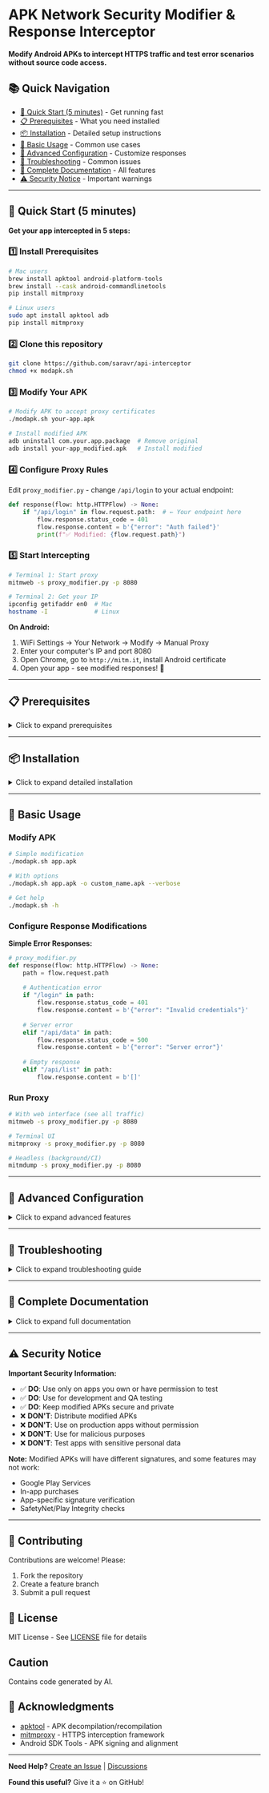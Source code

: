 # APK Network Security Modifier & Response Interceptor

**Modify Android APKs to intercept HTTPS traffic and test error scenarios without source code access.**

## 📚 Quick Navigation

- [🚀 Quick Start (5 minutes)](#-quick-start-5-minutes) - Get running fast
- [📋 Prerequisites](#-prerequisites) - What you need installed
- [📦 Installation](#-installation) - Detailed setup instructions
- [🎯 Basic Usage](#-basic-usage) - Common use cases
- [🔧 Advanced Configuration](#-advanced-configuration) - Customize responses
- [🐛 Troubleshooting](#-troubleshooting) - Common issues
- [📖 Complete Documentation](#-complete-documentation) - All features
- [⚠️ Security Notice](#️-security-notice) - Important warnings

---

## 🚀 Quick Start (5 minutes)

**Get your app intercepted in 5 steps:**

### 1️⃣ Install Prerequisites
```bash
# Mac users
brew install apktool android-platform-tools
brew install --cask android-commandlinetools
pip install mitmproxy

# Linux users
sudo apt install apktool adb
pip install mitmproxy
```

### 2️⃣ Clone this repository
```bash
git clone https://github.com/saravr/api-interceptor
chmod +x modapk.sh
```

### 3️⃣ Modify Your APK
```bash
# Modify APK to accept proxy certificates
./modapk.sh your-app.apk

# Install modified APK
adb uninstall com.your.app.package  # Remove original
adb install your-app_modified.apk   # Install modified
```

### 4️⃣ Configure Proxy Rules
Edit `proxy_modifier.py` - change `/api/login` to your actual endpoint:
```python
def response(flow: http.HTTPFlow) -> None:
    if "/api/login" in flow.request.path:  # ← Your endpoint here
        flow.response.status_code = 401
        flow.response.content = b'{"error": "Auth failed"}'
        print(f"✅ Modified: {flow.request.path}")
```

### 5️⃣ Start Intercepting
```bash
# Terminal 1: Start proxy
mitmweb -s proxy_modifier.py -p 8080

# Terminal 2: Get your IP
ipconfig getifaddr en0  # Mac
hostname -I             # Linux
```

**On Android:**
1. WiFi Settings → Your Network → Modify → Manual Proxy
2. Enter your computer's IP and port 8080
3. Open Chrome, go to `http://mitm.it`, install Android certificate
4. Open your app - see modified responses! 🎉

---

## 📋 Prerequisites

<details>
<summary>Click to expand prerequisites</summary>

### Required Tools

| Tool | Purpose | Install Command |
|------|---------|----------------|
| **apktool** | Decompile/rebuild APKs | `brew install apktool` |
| **Android SDK** | Sign & align APKs | `brew install --cask android-commandlinetools` |
| **Python 3.8+** | Run proxy scripts | Pre-installed on most systems |
| **mitmproxy** | Intercept HTTPS | `pip install mitmproxy` |
| **adb** | Install APKs | `brew install android-platform-tools` |

### Verify Installation
```bash
apktool --version
python3 --version
mitmdump --version
adb --version
```

</details>

---

## 📦 Installation

<details>
<summary>Click to expand detailed installation</summary>

### macOS
```bash
# Install Homebrew if needed
/bin/bash -c "$(curl -fsSL https://raw.githubusercontent.com/Homebrew/install/HEAD/install.sh)"

# Install all tools
brew install apktool android-platform-tools
brew install --cask android-commandlinetools
pip install mitmproxy

# Set Android SDK path
echo 'export ANDROID_HOME="$HOME/Library/Android/sdk"' >> ~/.zshrc
source ~/.zshrc
```

### Ubuntu/Debian
```bash
# Update packages
sudo apt update

# Install tools
sudo apt install apktool adb default-jdk
pip install mitmproxy

# Add Python scripts to PATH
echo 'export PATH="$HOME/.local/bin:$PATH"' >> ~/.bashrc
source ~/.bashrc
```

### Windows
```powershell
# Install Chocolatey package manager
Set-ExecutionPolicy Bypass -Scope Process -Force
[System.Net.ServicePointManager]::SecurityProtocol = [System.Net.ServicePointManager]::SecurityProtocol -bor 3072
iex ((New-Object System.Net.WebClient).DownloadString('https://community.chocolatey.org/install.ps1'))

# Install tools
choco install apktool adb python
pip install mitmproxy
```

</details>

---

## 🎯 Basic Usage

### Modify APK

```bash
# Simple modification
./modapk.sh app.apk

# With options
./modapk.sh app.apk -o custom_name.apk --verbose

# Get help
./modapk.sh -h
```

### Configure Response Modifications

**Simple Error Responses:**
```python
# proxy_modifier.py
def response(flow: http.HTTPFlow) -> None:
    path = flow.request.path
    
    # Authentication error
    if "/login" in path:
        flow.response.status_code = 401
        flow.response.content = b'{"error": "Invalid credentials"}'
    
    # Server error
    elif "/api/data" in path:
        flow.response.status_code = 500
        flow.response.content = b'{"error": "Server error"}'
    
    # Empty response
    elif "/api/list" in path:
        flow.response.content = b'[]'
```

### Run Proxy

```bash
# With web interface (see all traffic)
mitmweb -s proxy_modifier.py -p 8080

# Terminal UI
mitmproxy -s proxy_modifier.py -p 8080

# Headless (background/CI)
mitmdump -s proxy_modifier.py -p 8080
```

---

## 🔧 Advanced Configuration

<details>
<summary>Click to expand advanced features</summary>

### Dynamic Rules Configuration

Create `proxy_rules.json`:
```json
{
  "enabled": true,
  "rules": [
    {
      "path": "/api/login",
      "status": 401,
      "response": {"error": "Authentication failed"}
    },
    {
      "path": "/api/users",
      "status": 200,
      "response": {"users": [], "total": 0}
    },
    {
      "path": "/api/timeout",
      "delay": 30,
      "status": 504,
      "response": "Gateway Timeout"
    }
  ]
}
```

Use with dynamic script:
```python
# dynamic_proxy.py
import json

def response(flow):
    with open('proxy_rules.json') as f:
        rules = json.load(f)
    
    for rule in rules['rules']:
        if rule['path'] in flow.request.path:
            flow.response.status_code = rule['status']
            flow.response.content = json.dumps(rule['response']).encode()
            break
```

### Response Modification Patterns

```python
# Advanced modifications
def response(flow: http.HTTPFlow) -> None:
    import time, random, json
    
    # Simulate network delay
    if "/slow" in flow.request.path:
        time.sleep(5)
        flow.response.status_code = 504
    
    # Random failures (chaos testing)
    elif "/unreliable" in flow.request.path:
        if random.random() > 0.5:
            flow.response.status_code = 503
    
    # Modify existing response
    elif "/profile" in flow.request.path:
        data = json.loads(flow.response.content)
        data['premium'] = False
        data['credits'] = 0
        flow.response.content = json.dumps(data).encode()
    
    # Rate limiting
    elif "/limited" in flow.request.path:
        flow.response.status_code = 429
        flow.response.headers["Retry-After"] = "3600"
```

### Custom Network Security Config

For stubborn apps with certificate pinning:
```xml
<!-- network_security_config.xml -->
<network-security-config>
    <base-config cleartextTrafficPermitted="true">
        <trust-anchors>
            <certificates src="system" />
            <certificates src="user" />
        </trust-anchors>
    </base-config>
    <domain-config>
        <domain includeSubdomains="true">yourdomain.com</domain>
        <trust-anchors>
            <certificates src="user" />
        </trust-anchors>
    </domain-config>
</network-security-config>
```

</details>

---

## 🐛 Troubleshooting

<details>
<summary>Click to expand troubleshooting guide</summary>

### Common Issues

| Problem | Solution |
|---------|----------|
| **"zipalign not found"** | `export ANDROID_HOME="$HOME/Library/Android/sdk"` |
| **"TLS handshake failed"** | Visit `http://mitm.it` on Android, install certificate |
| **"INSTALL_FAILED_INVALID_APK"** | Run: `zipalign -v 4 app.apk app_aligned.apk` |
| **No traffic in proxy** | Check WiFi proxy settings, disable mobile data |
| **App won't connect** | App may detect modification, try emulator |

### Debug Commands

```bash
# Check proxy connection
curl -x http://localhost:8080 http://example.com

# Verify Android proxy
adb shell settings get global http_proxy

# Set proxy via ADB
adb shell settings put global http_proxy 192.168.1.100:8080

# Check installed certificates
adb shell ls /data/misc/user/0/cacerts-added/

# View app package name
adb shell dumpsys package | grep -A1 "Package \["
```

### Certificate Issues

```bash
# Manually install certificate
adb push ~/.mitmproxy/mitmproxy-ca-cert.cer /sdcard/
# Then: Settings → Security → Install from storage

# For Android 11+
# Settings → Security → Encryption & credentials → Install certificate → CA certificate
```

</details>

---

## 📖 Complete Documentation

<details>
<summary>Click to expand full documentation</summary>

### Script Options

#### modapk.sh Options
```bash
Usage: ./modapk.sh <input.apk> [options]

Options:
  -h, --help               Show help message
  -o, --output <file>      Output APK name (default: input_modified.apk)
  -k, --keystore <path>    Custom keystore (default: ~/.android/debug.keystore)
  -p, --password <pass>    Keystore password (default: android)
  -a, --alias <alias>      Key alias (default: androiddebugkey)
  --keep-temp              Keep temporary files for debugging
  --verbose                Show detailed output
```

#### Proxy Interfaces

**mitmweb** - Web Interface
- URL: http://localhost:8081
- Best for: Visual inspection, debugging
- Features: Search, filters, replay requests

**mitmproxy** - Terminal UI
- Navigation: Arrow keys, Enter to inspect
- Best for: Quick terminal-based inspection
- Features: Filters, inline editing

**mitmdump** - Headless
- Best for: Automation, CI/CD, logging
- Features: Scriptable, low resource usage

### API Response Testing Scenarios

```python
# Complete testing scenarios
from mitmproxy import http
import json
import time
import random

class ResponseModifier:
    def __init__(self):
        self.request_count = {}
    
    def response(self, flow: http.HTTPFlow) -> None:
        path = flow.request.path
        
        # === ERROR RESPONSES ===
        
        # 400 - Bad Request
        if "/api/validate" in path:
            flow.response.status_code = 400
            flow.response.content = json.dumps({
                "errors": [
                    {"field": "email", "message": "Invalid format"},
                    {"field": "age", "message": "Must be positive"}
                ]
            }).encode()
        
        # 401 - Unauthorized
        elif "/api/secure" in path:
            flow.response.status_code = 401
            flow.response.headers["WWW-Authenticate"] = "Bearer"
            flow.response.content = b'{"error": "Token expired"}'
        
        # 403 - Forbidden
        elif "/api/admin" in path:
            flow.response.status_code = 403
            flow.response.content = b'{"error": "Insufficient permissions"}'
        
        # 404 - Not Found
        elif "/api/user/999" in path:
            flow.response.status_code = 404
            flow.response.content = b'{"error": "User not found"}'
        
        # 429 - Rate Limited
        elif "/api/limited" in path:
            self.request_count[path] = self.request_count.get(path, 0) + 1
            if self.request_count[path] > 3:
                flow.response.status_code = 429
                flow.response.headers["X-RateLimit-Limit"] = "3"
                flow.response.headers["X-RateLimit-Remaining"] = "0"
                flow.response.headers["Retry-After"] = "60"
        
        # 500 - Server Error
        elif "/api/crash" in path:
            flow.response.status_code = 500
            flow.response.content = b'{"error": "Internal server error", "trace": "NullPointerException at line 42"}'
        
        # 503 - Service Unavailable
        elif "/api/maintenance" in path:
            flow.response.status_code = 503
            flow.response.headers["Retry-After"] = "300"
            flow.response.content = b'{"error": "Service under maintenance"}'
        
        # === SPECIAL SCENARIOS ===
        
        # Timeout simulation
        elif "/api/timeout" in path:
            time.sleep(35)  # Most apps timeout at 30s
        
        # Partial response (connection dropped)
        elif "/api/partial" in path:
            flow.response.content = b'{"data": [1, 2, 3'  # Incomplete JSON
        
        # Large response
        elif "/api/huge" in path:
            data = [{"id": i, "data": "x" * 1000} for i in range(10000)]
            flow.response.content = json.dumps(data).encode()
        
        # Slow response (byte by byte)
        elif "/api/drip" in path:
            # This simulates a very slow connection
            original = flow.response.content
            flow.response.stream = lambda chunks: self.drip_response(original, chunks)
        
        # Redirect loop
        elif "/api/redirect" in path:
            flow.response.status_code = 302
            flow.response.headers["Location"] = "/api/redirect"
        
        # Invalid content-type
        elif "/api/wrong-type" in path:
            flow.response.headers["Content-Type"] = "text/html"
            # But the body is JSON
        
        # Corrupted encoding
        elif "/api/corrupt" in path:
            flow.response.headers["Content-Encoding"] = "gzip"
            # But the content is not gzipped
    
    def drip_response(self, content, chunks):
        """Simulate very slow response"""
        import time
        for byte in content:
            time.sleep(0.1)  # 100ms per byte
            yield bytes([byte])

addons = [ResponseModifier()]
```

### Testing Patterns

#### Pattern 1: Progressive Degradation
```python
# Test how app handles degrading service
class ProgressiveDegradation:
    def __init__(self):
        self.health = 100
    
    def response(self, flow):
        self.health -= 5  # Degrade by 5% each request
        
        if self.health > 50:
            pass  # Normal response
        elif self.health > 25:
            time.sleep(2)  # Slow
        elif self.health > 0:
            flow.response.status_code = 503  # Errors
        else:
            flow.kill()  # Connection drops
```

#### Pattern 2: Chaos Engineering
```python
# Random failures for resilience testing
import random

def response(flow):
    chaos = random.random()
    
    if chaos < 0.1:  # 10% complete failure
        flow.response.status_code = 500
    elif chaos < 0.2:  # 10% timeout
        time.sleep(30)
    elif chaos < 0.3:  # 10% malformed
        flow.response.content = b'not json'
    # 70% normal
```

#### Pattern 3: State-based Testing
```python
# Different responses based on state
class StatefulTester:
    def __init__(self):
        self.logged_in = False
        self.request_count = 0
    
    def response(self, flow):
        self.request_count += 1
        
        if "/login" in flow.request.path:
            if self.request_count < 3:
                flow.response.status_code = 401
            else:
                self.logged_in = True
                flow.response.status_code = 200
        
        elif not self.logged_in:
            flow.response.status_code = 403
```

### Integration Examples

#### With Jest/Mocha Tests
```javascript
// test-with-proxy.js
describe('Error Handling', () => {
    beforeAll(async () => {
        // Start proxy with error rules
        await exec('./start-proxy.sh error-rules.json');
    });
    
    it('handles 401 gracefully', async () => {
        const result = await app.login('user', 'pass');
        expect(result.error).toBe('Invalid credentials');
        expect(app.isLoggedIn).toBe(false);
    });
    
    it('retries on 503', async () => {
        const result = await app.fetchData();
        expect(app.retryCount).toBeGreaterThan(0);
    });
});
```

#### With CI/CD Pipeline
```yaml
# .github/workflows/error-testing.yml
name: Error Response Testing

on: [push, pull_request]

jobs:
  test-error-handling:
    runs-on: ubuntu-latest
    
    steps:
      - uses: actions/checkout@v2
      
      - name: Setup Python
        uses: actions/setup-python@v2
        with:
          python-version: '3.9'
      
      - name: Install dependencies
        run: |
          pip install mitmproxy
          sudo apt-get install apktool adb
      
      - name: Modify APK
        run: ./modapk.sh app-release.apk
      
      - name: Start Android emulator
        uses: reactivecircus/android-emulator-runner@v2
        with:
          api-level: 29
          script: |
            # Install modified APK
            adb install app-release_modified.apk
            
            # Start proxy
            mitmdump -s proxy_modifier.py -p 8080 &
            
            # Configure proxy
            adb shell settings put global http_proxy 10.0.2.2:8080
            
            # Run tests
            adb shell am instrument -w com.app.test/androidx.test.runner.AndroidJUnitRunner
```

#### With Docker
```dockerfile
# Dockerfile
FROM python:3.9-slim

RUN pip install mitmproxy
COPY proxy_modifier.py /app/
COPY proxy_rules.json /app/

WORKDIR /app
EXPOSE 8080 8081

CMD ["mitmdump", "-s", "proxy_modifier.py", "-p", "8080"]
```

```bash
# Run proxy in Docker
docker build -t android-proxy .
docker run -p 8080:8080 -p 8081:8081 android-proxy
```

### Performance Testing

```python
# performance_test.py
from mitmproxy import http
import time
import json

class PerformanceTester:
    def __init__(self):
        self.latencies = []
    
    def response(self, flow: http.HTTPFlow):
        # Add artificial latency
        latency = len(flow.response.content) / 1000  # 1ms per KB
        time.sleep(latency)
        
        # Track performance
        self.latencies.append({
            'path': flow.request.path,
            'method': flow.request.method,
            'latency': latency,
            'size': len(flow.response.content),
            'status': flow.response.status_code
        })
        
        # Every 100 requests, save stats
        if len(self.latencies) % 100 == 0:
            with open('performance.json', 'w') as f:
                json.dump(self.latencies, f)
```

</details>

---

## ⚠️ Security Notice

**Important Security Information:**

- ✅ **DO**: Use only on apps you own or have permission to test
- ✅ **DO**: Use for development and QA testing
- ✅ **DO**: Keep modified APKs secure and private
- ❌ **DON'T**: Distribute modified APKs
- ❌ **DON'T**: Use on production apps without permission
- ❌ **DON'T**: Use for malicious purposes
- ❌ **DON'T**: Test apps with sensitive personal data

**Note:** Modified APKs will have different signatures, and some features may not work:
- Google Play Services
- In-app purchases  
- App-specific signature verification
- SafetyNet/Play Integrity checks

---

## 🤝 Contributing

Contributions are welcome! Please:
1. Fork the repository
2. Create a feature branch
3. Submit a pull request

## 📄 License

MIT License - See [LICENSE](LICENSE) file for details

## Caution

Contains code generated by AI.

## 🙏 Acknowledgments

- [apktool](https://apktool.org/) - APK decompilation/recompilation
- [mitmproxy](https://mitmproxy.org/) - HTTPS interception framework
- Android SDK Tools - APK signing and alignment

---

**Need Help?** [Create an Issue](https://github.com/YOUR_REPO/issues) | [Discussions](https://github.com/YOUR_REPO/discussions)

**Found this useful?** Give it a ⭐ on GitHub!
